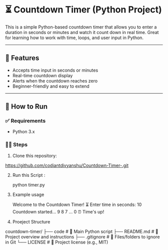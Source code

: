 # ⏳ Countdown Timer (Python Project)

This is a simple Python-based countdown timer that allows you to enter a duration in seconds or minutes and watch it count down in real time. Great for learning how to work with time, loops, and user input in Python.

---

## 🎯 Features

- Accepts time input in seconds or minutes
- Real-time countdown display
- Alerts when the countdown reaches zero
- Beginner-friendly and easy to extend

---

## 🚀 How to Run

### ✅ Requirements
- Python 3.x

### 🧑‍💻 Steps

1. Clone this repository:

https://github.com/codiantdivyanshu/Countdown-Timer-.git 

2. Run this Script :

   python timer.py

3. Example usage

   Welcome to the Countdown Timer! ⏳
Enter time in seconds: 10
Countdown started...
9
8
7
...
0
⏰ Time's up!

4. Proeject Structure

countdown-timer/
├── code                   # 🎯 Main Python script
├── README.md              # 📄 Project overview and instructions
├── .gitignore             # 🚫 Files/folders to ignore in Git
└── LICENSE                # 📜 Project license (e.g., MIT)


